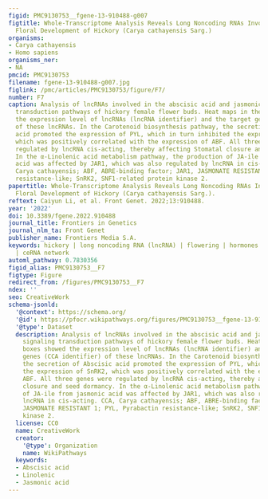 ```yaml
---
figid: PMC9130753__fgene-13-910488-g007
figtitle: Whole-Transcriptome Analysis Reveals Long Noncoding RNAs Involved in Female
  Floral Development of Hickory (Carya cathayensis Sarg.)
organisms:
- Carya cathayensis
- Homo sapiens
organisms_ner:
- NA
pmcid: PMC9130753
filename: fgene-13-910488-g007.jpg
figlink: /pmc/articles/PMC9130753/figure/F7/
number: F7
caption: Analysis of lncRNAs involved in the abscisic acid and jasmonic acid signaling
  transduction pathways of hickory female flower buds. Heat maps in the boxes showed
  the expression level of lncRNAs (lncRNA identifier) and the target genes (CCA identifier)
  of these lncRNAs. In the Carotenoid biosynthesis pathway, the secretion of Abscisic
  acid promoted the expression of PYL, which in turn inhibited the expression of SnRK2,
  which was positively correlated with the expression of ABF. All three genes were
  regulated by lncRNA cis-acting, thereby affecting Stomatal closure and seed dormancy.
  In the α-Linolenic acid metabolism pathway, the production of JA-ile from jasmonic
  acid was affected by JAR1, which was also regulated by lncRNA in cis-acting. CCA,
  Carya cathayensis; ABF, ABRE-binding factor; JAR1, JASMONATE RESISTANT 1; PYL, Pyrabactin
  resistance-like; SnRK2, SNF1-related protein kinase 2.
papertitle: Whole-Transcriptome Analysis Reveals Long Noncoding RNAs Involved in Female
  Floral Development of Hickory (Carya cathayensis Sarg.).
reftext: Caiyun Li, et al. Front Genet. 2022;13:910488.
year: '2022'
doi: 10.3389/fgene.2022.910488
journal_title: Frontiers in Genetics
journal_nlm_ta: Front Genet
publisher_name: Frontiers Media S.A.
keywords: hickory | long noncoding RNA (lncRNA) | flowering | hormones | ambient temperature
  | ceRNA network
automl_pathway: 0.7830356
figid_alias: PMC9130753__F7
figtype: Figure
redirect_from: /figures/PMC9130753__F7
ndex: ''
seo: CreativeWork
schema-jsonld:
  '@context': https://schema.org/
  '@id': https://pfocr.wikipathways.org/figures/PMC9130753__fgene-13-910488-g007.html
  '@type': Dataset
  description: Analysis of lncRNAs involved in the abscisic acid and jasmonic acid
    signaling transduction pathways of hickory female flower buds. Heat maps in the
    boxes showed the expression level of lncRNAs (lncRNA identifier) and the target
    genes (CCA identifier) of these lncRNAs. In the Carotenoid biosynthesis pathway,
    the secretion of Abscisic acid promoted the expression of PYL, which in turn inhibited
    the expression of SnRK2, which was positively correlated with the expression of
    ABF. All three genes were regulated by lncRNA cis-acting, thereby affecting Stomatal
    closure and seed dormancy. In the α-Linolenic acid metabolism pathway, the production
    of JA-ile from jasmonic acid was affected by JAR1, which was also regulated by
    lncRNA in cis-acting. CCA, Carya cathayensis; ABF, ABRE-binding factor; JAR1,
    JASMONATE RESISTANT 1; PYL, Pyrabactin resistance-like; SnRK2, SNF1-related protein
    kinase 2.
  license: CC0
  name: CreativeWork
  creator:
    '@type': Organization
    name: WikiPathways
  keywords:
  - Abscisic acid
  - Linolenic
  - Jasmonic acid
---
```

